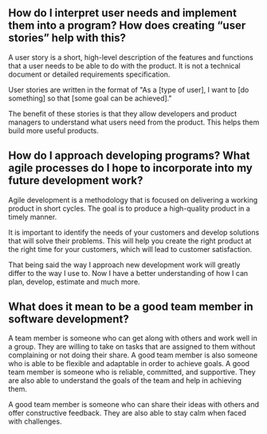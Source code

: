 ## How do I interpret user needs and implement them into a program? How does creating “user stories” help with this?

A user story is a short, high-level description of the features and functions that a user needs to be able to do with the product. It is not a technical document or detailed requirements specification.

User stories are written in the format of "As a [type of user], I want to [do something] so that [some goal can be achieved]."

The benefit of these stories is that they allow developers and product managers to understand what users need from the product. This helps them build more useful products.

## How do I approach developing programs? What agile processes do I hope to incorporate into my future development work?

Agile development is a methodology that is focused on delivering a working product in short cycles. The goal is to produce a high-quality product in a timely manner.

It is important to identify the needs of your customers and develop solutions that will solve their problems. This will help you create the right product at the right time for your customers, which will lead to customer satisfaction. 

That being said the way I approach new development work will greatly differ to the way I use to. Now I have a better understanding of how I can plan, develop, estimate and much more.

## What does it mean to be a good team member in software development?

A team member is someone who can get along with others and work well in a group. They are willing to take on tasks that are assigned to them without complaining or not doing their share. A good team member is also someone who is able to be flexible and adaptable in order to achieve goals. A good team member is someone who is reliable, committed, and supportive. They are also able to understand the goals of the team and help in achieving them.

A good team member is someone who can share their ideas with others and offer constructive feedback. They are also able to stay calm when faced with challenges.